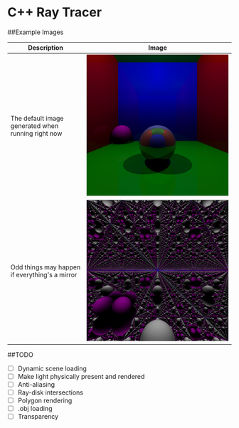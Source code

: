 # C++ Ray Tracer

##Example Images

| Description | Image |
| --- | --- |
| The default image generated when running right now | ![](img/standard.png) |
| Odd things may happen if everything's a mirror | ![](img/mirrorRoom.png) |

##TODO

- [ ] Dynamic scene loading
- [ ] Make light physically present and rendered
- [ ] Anti-aliasing
- [ ] Ray-disk intersections
- [ ] Polygon rendering
- [ ] .obj loading
- [ ] Transparency